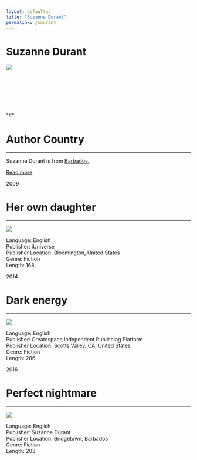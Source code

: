 ```yaml
---
layout: defaultau
title: "Suzanne Durant"
permalink: /sdurant
---
```

<!-- partial:index.partial.html -->
<div class="content">
    <h1> Suzanne Durant </h1>
    <div class="quote">
        <div><img src="https://m.media-amazon.com/images/I/61jVxQ1zAsL._SX450_.jpg" class="logo"></div>
    </div>
    <div class="timeline">
        <div style="padding-bottom:100px;"></div>
        <div class="block">
            <div class="date right"><p class="right"> "#" </p></div>
            <div class="dot"></div>
            <div class="left first">
            <div class="author_country">
                <h1>Author Country</h1><hr>
            <div class="aclocation"><p> Suzanne Durant is from <a href="http://localhost:4000/12">Barbados.</a></p></div>
            <div class="acreadmore">    <a href="#">Read more</a> </div>
            </div>
         </div>
        </div>
        <div class="block">
            <div class="date left"><p class="left">2009</p></div>
            <div class="dot"></div>
            <div class="right">
                <h1>Her own daughter</h1><hr>
                <p><img src="https://images-na.ssl-images-amazon.com/images/I/315d3PBvIdL._SX311_BO1,204,203,200_.jpg"></p>
                <p>
                Language: English<br/>
                Publisher: iUniverse<br/>
                Publisher Location: Bloomington, United States<br/>
                Genre: Fiction<br/>
                Length: 168</p>
            </div>
        </div>
        <div class="block">
            <div class="date right"><p class="right">2014</p></div>
            <div class="dot"></div>
            <div class="left">
                <h1>Dark energy</h1><hr>
                <p><img src="https://images-na.ssl-images-amazon.com/images/I/319p6Pg9-OL._SX331_BO1,204,203,200_.jpg"></p>
                <p>
                Language: English<br/>
                Publisher: Createspace Independent Publishing Platform<br/>
                Publisher Location: Scotts Valley, CA, United States<br/>
                Genre: Fiction<br/>
                Length: 286</p>
            </div>
        </div>
        <div class="block">
            <div class="date left"><p class="left">2016</p></div>
            <div class="dot"></div>
            <div class="right">
                <h1>Perfect nightmare</h1><hr>
                <p><img src="https://m.media-amazon.com/images/I/41UhHNYLhYL.jpg"></p>
                <p>
                Language: English<br/>
                Publisher: Suzanne Durant<br/>
                Publisher Location: Bridgetown, Barbados<br/>
                Genre: Fiction<br/>
                Length: 203</p>
            </div>
        </div>
        </div>
        <!-- partial -->
          <script src='https://cdnjs.cloudflare.com/ajax/libs/jquery/3.1.1/jquery.min.js'></script><script  src="assets/js/authorscript.js"></script>
